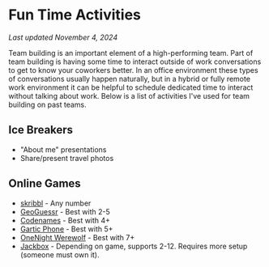 # Fun Time Activities
_Last updated November 4, 2024_

Team building is an important element of a high-performing team. Part of team building is having some time to interact outside of work conversations to get to know your coworkers better. In an office environment these types of conversations usually happen naturally, but in a hybrid or fully remote work environment it can be helpful to schedule dedicated time to interact without talking about work. Below is a list of activities I've used for team building on past teams.

## Ice Breakers
* "About me" presentations
* Share/present travel photos

## Online Games
* [skribbl](https://skribbl.io/) - Any number
* [GeoGuessr](https://openguessr.netlify.app/) - Best with 2-5
* [Codenames](https://www.horsepaste.com/) - Best with 4+
* [Gartic Phone](https://garticphone.com/) - Best with 5+
* [OneNight Werewolf](https://netgames.io/games/onu-werewolf/) - Best with 7+
* [Jackbox](https://www.jackboxgames.com/) - Depending on game, supports 2-12. Requires more setup (someone must own it).
